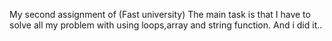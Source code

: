 My second assignment of (Fast university) 
The main task is that I have to solve all my problem with using loops,array and string function. And i did it..
